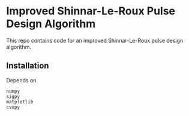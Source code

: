 # Improved Shinnar-Le-Roux Pulse Design Algorithm

This repo contains code for an improved Shinnar-Le-Roux pulse design algorithm.

## Installation

Depends on

	numpy
	sigpy
	matplotlib
	cvxpy

